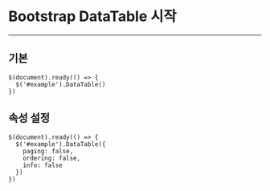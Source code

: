 # Bootstrap DataTable 시작
---

## 기본
~~~
$(document).ready(() => {
  $('#example').DataTable()
})
~~~

## 속성 설정
~~~
$(document).ready(() => {
  $('#example').DataTable({
    paging: false,
    ordering: false,
    info: false  
  })
})
~~~
